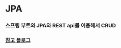 # JPA

### 스프링 부트와 JPA와 REST api를 이용해서 CRUD 

### [참고 블로그](https://congsong.tistory.com/51?category=749196)
